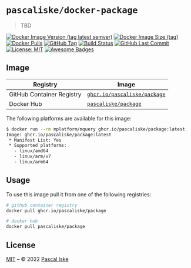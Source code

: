 # `pascaliske/docker-package`

> TBD

[![Docker Image Version (tag latest semver)](https://img.shields.io/docker/v/pascaliske/package/latest?style=flat-square)](https://hub.docker.com/r/pascaliske/package) [![Docker Image Size (tag)](https://img.shields.io/docker/image-size/pascaliske/package/latest?style=flat-square)](https://hub.docker.com/r/pascaliske/package) [![Docker Pulls](https://img.shields.io/docker/pulls/pascaliske/package?style=flat-square)](https://hub.docker.com/r/pascaliske/package) [![GitHub Tag](https://img.shields.io/github/v/tag/pascaliske/docker-package?style=flat-square)](https://github.com/pascaliske/docker-package) [![Build Status](https://img.shields.io/github/workflow/status/pascaliske/docker-package/Image/master?label=build&style=flat-square)](https://github.com/pascaliske/docker-package/actions) [![GitHub Last Commit](https://img.shields.io/github/last-commit/pascaliske/docker-package?style=flat-square)](https://github.com/pascaliske/docker-package) [![License: MIT](https://img.shields.io/badge/License-MIT-blue.svg?style=flat-square)](https://opensource.org/licenses/MIT) [![Awesome Badges](https://img.shields.io/badge/badges-awesome-green.svg?style=flat-square)](https://github.com/Naereen/badges)

## Image

| Registry                  | Image                                                                                               |
| ------------------------- | --------------------------------------------------------------------------------------------------- |
| GitHub Container Registry | [`ghcr.io/pascaliske/package`](https://github.com/pascaliske/docker-package/pkgs/container/package) |
| Docker Hub                | [`pascaliske/package`](https://hub.docker.com/r/pascaliske/package)                                 |

The following platforms are available for this image:

```bash
$ docker run --rm mplatform/mquery ghcr.io/pascaliske/package:latest
Image: ghcr.io/pascaliske/package:latest
 * Manifest List: Yes
 * Supported platforms:
   - linux/amd64
   - linux/arm/v7
   - linux/arm64
```

## Usage

To use this image pull it from one of the following registries:

```bash
# github container registry
docker pull ghcr.io/pascaliske/package

# docker hub
docker pull pascaliske/package
```

## License

[MIT](LICENSE.md) – © 2022 [Pascal Iske](https://pascaliske.dev)
